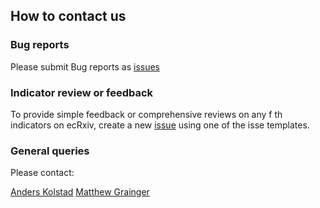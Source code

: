 ## How to contact us

### Bug reports 

Please submit Bug reports as [issues](https://github.com/NINAnor/ecRxiv/issues)

### Indicator review or feedback

To provide simple feedback or comprehensive reviews on any f th indicators on ecRxiv, 
create a new [issue](https://github.com/NINAnor/ecRxiv/issues/new/choose) using one of the isse templates.

### General queries

Please contact:

[Anders Kolstad](anders.kolstad@nina.no)
[Matthew Grainger](matthew.grainger@nina.no)


